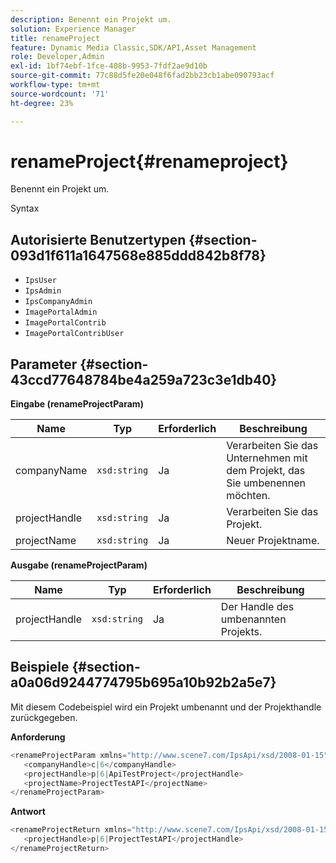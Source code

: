 ```yaml
---
description: Benennt ein Projekt um.
solution: Experience Manager
title: renameProject
feature: Dynamic Media Classic,SDK/API,Asset Management
role: Developer,Admin
exl-id: 1bf74ebf-1fce-408b-9953-7fdf2ae9d10b
source-git-commit: 77c88d5fe20e048f6fad2bb23cb1abe090793acf
workflow-type: tm+mt
source-wordcount: '71'
ht-degree: 23%

---
```


# renameProject{#renameproject}

Benennt ein Projekt um.

Syntax

## Autorisierte Benutzertypen {#section-093d1f611a1647568e885ddd842b8f78}

* `IpsUser`
* `IpsAdmin`
* `IpsCompanyAdmin`
* `ImagePortalAdmin`
* `ImagePortalContrib`
* `ImagePortalContribUser`

## Parameter {#section-43ccd77648784be4a259a723c3e1db40}

**Eingabe (renameProjectParam)**

| Name | Typ | Erforderlich | Beschreibung |
|---|---|---|---|
| companyName | `xsd:string` | Ja | Verarbeiten Sie das Unternehmen mit dem Projekt, das Sie umbenennen möchten. |
| projectHandle | `xsd:string` | Ja | Verarbeiten Sie das Projekt. |
| projectName | `xsd:string` | Ja | Neuer Projektname. |

**Ausgabe (renameProjectParam)**

| Name | Typ | Erforderlich | Beschreibung |
|---|---|---|---|
| projectHandle | `xsd:string` | Ja | Der Handle des umbenannten Projekts. |

## Beispiele {#section-a0a06d9244774795b695a10b92b2a5e7}

Mit diesem Codebeispiel wird ein Projekt umbenannt und der Projekthandle zurückgegeben.

**Anforderung**

```java
<renameProjectParam xmlns="http://www.scene7.com/IpsApi/xsd/2008-01-15">
   <companyHandle>c|6</companyHandle>
   <projectHandle>p|6|ApiTestProject</projectHandle>
   <projectName>ProjectTestAPI</projectName>
</renameProjectParam>
```

**Antwort**

```java
<renameProjectReturn xmlns="http://www.scene7.com/IpsApi/xsd/2008-01-15">
   <projectHandle>p|6|ProjectTestAPI</projectHandle>
</renameProjectReturn>
```
